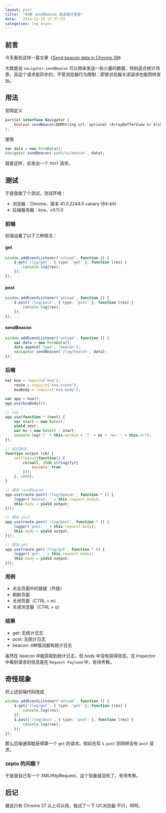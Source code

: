```yaml
---
layout: post
title:  "利用 sendBeacon 发送统计信息"
date:   2014-12-10 17:37:53
categories: log async
---
```


## 前言

今天看到这样一篇文章《[Send beacon data in Chrome 39](http://updates.html5rocks.com/2014/10/Send-beacon-data-in-Chrome-39)》

大致是说 `navigator.sendBeacon` 可以用来发送一些小量的数据，特别适合统计场景，且这个请求是异步的，不受浏览器行为限制：即使浏览器关闭请求也能照样发出。

## 用法

官网定义

```java
partial interface Navigator {
    boolean sendBeacon(DOMString url, optional (ArrayBufferView or Blob or DOMString or FormData)? data = null);
};
```

使用

```javascript
var data = new FormData();
navigator.sendBeacon('path/to/beacon', data);
```

就是这样，会发出一个 `POST` 请求。

## 测试

于是我做了个测试，测试环境：

- 浏览器：Chrome，版本 41.0.2244.0 canary (64-bit)
- 后端服务器：koa，v0.11.0

### 前端

前端设置了以下三种情况：

#### get

```javascript
window.addEventListener('unload', function () {
    $.get('/log/get', { type: 'get' }, function (res) {
        console.log(res);
    });
});
```

#### post

```javascript
window.addEventListener('unload', function () {
    $.post('/log/post', { type: 'post' }, function (res) {
        console.log(res);
    });
});
```

#### sendBeacon

```javascript
window.addEventListener('unload', function () {
    var data = new FormData();
    data.append('type', 'beacon');
    navigator.sendBeacon('/log/beacon', data);
});
```

### 后端
```javascript
var koa = require('koa'),
    route = require('koa-route'),
    koaBody = require('koa-body');

var app = koa();
app.use(koaBody());

// log
app.use(function * (next) {
    var start = new Date();
    yield next;
    var ms = new Date() - start;
    console.log('[' + this.method + ']' + ms + 'ms: ' + this.url);
});

// 延迟输出
function output (cb) {
    setTimeout(function() {
        cb(null, JSON.stringify({
            success: true
        }));
    }, 1000);
}

// 模拟 sendBeacon
app.use(route.post('/log/beacon', function * () {
    logger('beacon: ' + this.request.body);
    this.body = yield output;
}));

// 模拟 post
app.use(route.post('/log/post', function * () {
    logger('post: ' + this.request.body);
    this.body = yield output;
}));

// 模拟 get
app.use(route.get('/log/get', function * () {
    logger('get: ' + this.request.body);
    this.body = yield output;
}));
```

### 用例

- 点击页面中的链接（外链）
- 刷新页面
- 关闭页面（CTRL + w）
- 关闭浏览器（CTRL + q）

### 结果

- get: 无统计日志
- post: 无统计日志
- beacon: 4种情况都有统计日志

虽然在 beacon 中能获取到统计日志，但 body 中没有获得信息。在 Inspector 中看到请求的信息是在 `Request Payload` 中，有待考察。

## 奇怪现象

将上述前端代码改成

```javascript
window.addEventListener('unload', function () {
    $.get('/log/get', { type: 'get' }, function (res) {
        console.log(res);
    });
    $.post('/log/post', { type: 'post' }, function (res) {
        console.log(res);
    });
});
```

那么后端通常能获得第一个 `get` 的请求。假如先写 `$.post` 则同样会有 `post` 请求。

### zepto 的问题？

于是我自己写一个 XMLHttpRequest，这个现象就消失了。有待考察。


## 后记

据说只有 Chrome 37 以上可以用，我试了一下 UC浏览器 不行，呵呵。

